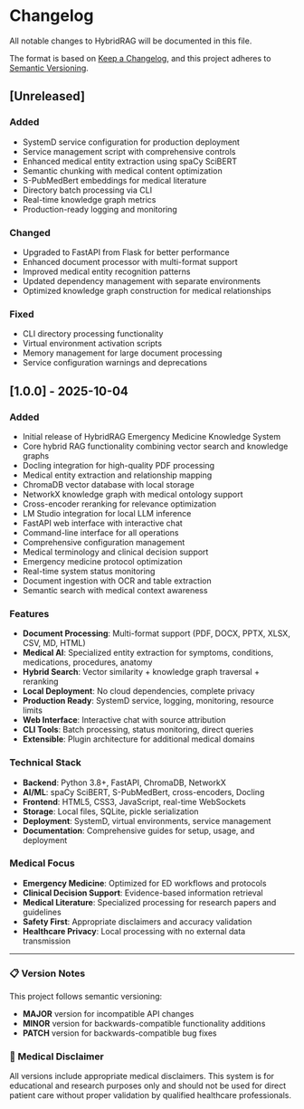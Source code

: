 # Changelog

All notable changes to HybridRAG will be documented in this file.

The format is based on [Keep a Changelog](https://keepachangelog.com/en/1.0.0/),
and this project adheres to [Semantic Versioning](https://semver.org/spec/v2.0.0.html).

## [Unreleased]

### Added
- SystemD service configuration for production deployment
- Service management script with comprehensive controls
- Enhanced medical entity extraction using spaCy SciBERT
- Semantic chunking with medical content optimization
- S-PubMedBert embeddings for medical literature
- Directory batch processing via CLI
- Real-time knowledge graph metrics
- Production-ready logging and monitoring

### Changed
- Upgraded to FastAPI from Flask for better performance
- Enhanced document processor with multi-format support
- Improved medical entity recognition patterns
- Updated dependency management with separate environments
- Optimized knowledge graph construction for medical relationships

### Fixed
- CLI directory processing functionality
- Virtual environment activation scripts
- Memory management for large document processing
- Service configuration warnings and deprecations

## [1.0.0] - 2025-10-04

### Added
- Initial release of HybridRAG Emergency Medicine Knowledge System
- Core hybrid RAG functionality combining vector search and knowledge graphs
- Docling integration for high-quality PDF processing
- Medical entity extraction and relationship mapping
- ChromaDB vector database with local storage
- NetworkX knowledge graph with medical ontology support
- Cross-encoder reranking for relevance optimization
- LM Studio integration for local LLM inference
- FastAPI web interface with interactive chat
- Command-line interface for all operations
- Comprehensive configuration management
- Medical terminology and clinical decision support
- Emergency medicine protocol optimization
- Real-time system status monitoring
- Document ingestion with OCR and table extraction
- Semantic search with medical context awareness

### Features
- **Document Processing**: Multi-format support (PDF, DOCX, PPTX, XLSX, CSV, MD, HTML)
- **Medical AI**: Specialized entity extraction for symptoms, conditions, medications, procedures, anatomy
- **Hybrid Search**: Vector similarity + knowledge graph traversal + reranking
- **Local Deployment**: No cloud dependencies, complete privacy
- **Production Ready**: SystemD service, logging, monitoring, resource limits
- **Web Interface**: Interactive chat with source attribution
- **CLI Tools**: Batch processing, status monitoring, direct queries
- **Extensible**: Plugin architecture for additional medical domains

### Technical Stack
- **Backend**: Python 3.8+, FastAPI, ChromaDB, NetworkX
- **AI/ML**: spaCy SciBERT, S-PubMedBert, cross-encoders, Docling
- **Frontend**: HTML5, CSS3, JavaScript, real-time WebSockets
- **Storage**: Local files, SQLite, pickle serialization
- **Deployment**: SystemD, virtual environments, service management
- **Documentation**: Comprehensive guides for setup, usage, and deployment

### Medical Focus
- **Emergency Medicine**: Optimized for ED workflows and protocols
- **Clinical Decision Support**: Evidence-based information retrieval
- **Medical Literature**: Specialized processing for research papers and guidelines
- **Safety First**: Appropriate disclaimers and accuracy validation
- **Healthcare Privacy**: Local processing with no external data transmission

---

### 📋 Version Notes

This project follows semantic versioning:
- **MAJOR** version for incompatible API changes
- **MINOR** version for backwards-compatible functionality additions  
- **PATCH** version for backwards-compatible bug fixes

### 🏥 Medical Disclaimer

All versions include appropriate medical disclaimers. This system is for educational and research purposes only and should not be used for direct patient care without proper validation by qualified healthcare professionals.